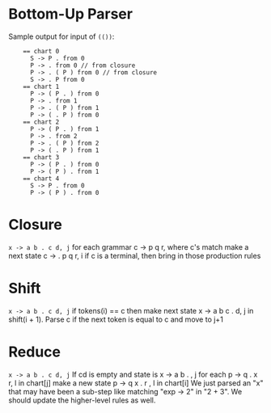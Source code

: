 Bottom-Up Parser
================

Sample output for input of `(())`:
```
    == chart 0
      S -> P . from 0
      P -> . from 0 // from closure
      P -> . ( P ) from 0 // from closure
      S -> . P from 0
    == chart 1
      P -> ( P . ) from 0
      P -> . from 1
      P -> . ( P ) from 1
      P -> ( . P ) from 0
    == chart 2
      P -> ( P . ) from 1
      P -> . from 2
      P -> . ( P ) from 2
      P -> ( . P ) from 1
    == chart 3
      P -> ( P . ) from 0
      P -> ( P ) . from 1
    == chart 4
      S -> P . from 0
      P -> ( P ) . from 0
```

Closure
=======
`x -> a b . c d, j`
for each grammar c -> p q r, where c's match
make a next state c -> . p q r, i
if c is a terminal, then bring in
those production rules

Shift
=====
`x -> a b . c d, j`
if tokens(i) == c then
make next state x -> a b c . d, j
in shift(i + 1). Parse c if the next
token is equal to c and move to j+1

Reduce
======
`x -> a b . c d, j`
If cd is empty and state is x -> a b . , j
for each p -> q . x r, l in chart[j]
make a new state p -> q x . r , l in chart[i]
We just parsed an "x" that may have been a sub-step
like matching "exp -> 2" in "2 + 3". We should update the
higher-level rules as well.
